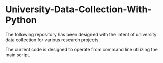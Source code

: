 # University-Data-Collection-With-Python
The following repository has been designed with the intent of university data collection for various research projects.

The current code is designed to operate from command line utilizing the main script.

